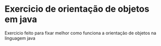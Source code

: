 # Exercicio de orientação de objetos em java #


Exercicio feito para fixar melhor como funciona a orientação de objetos na linguagem java
